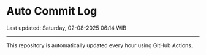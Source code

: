 # Auto Commit Log

Last updated: Saturday, 02-08-2025 06:14 WIB

---

This repository is automatically updated every hour using GitHub Actions.

